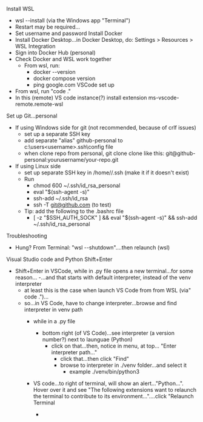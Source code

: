 Install WSL 
- wsl --install (via the Windows app "Terminal")
- Restart may be required...
- Set username and password 
Install Docker 
- Install Docker Desktop...in Docker Desktop, do: Settings > Resources > WSL Integration
- Sign into Docker Hub (personal)
- Check Docker and WSL work together
  - From wsl, run: 
    - docker --version
    - docker compose version
    - ping google.com
VSCode set up
- From wsl, run "code ."
- In this (remote) VS code instance(?) install extension ms-vscode-remote.remote-wsl

Set up Git...personal 
- If using Windows side for git (not recommended, because of crlf issues)
  - set up a separate SSH key
  - add separate "alias" github-personal to c:\users\<username>.ssh\config file
  - when clone repo from personal, git clone clone like this: git@github-personal:yourusername/your-repo.git
- If using Linux side
  - set up separate SSH key in /home/<username>/.ssh (make it if it doesn't exist)
  - Run
    - chmod 600 ~/.ssh/id_rsa_personal
	- eval "$(ssh-agent -s)"
    - ssh-add ~/.ssh/id_rsa
	- ssh -T git@github.com (to test)
  - Tip: add the following to the .bashrc file 
    - [ -z "$SSH_AUTH_SOCK" ] && eval "$(ssh-agent -s)" && ssh-add ~/.ssh/id_rsa_personal
    
Troubleshooting
- Hung?  From Terminal: "wsl --shutdown"....then relaunch (wsl)

Visual Studio code and Python Shift+Enter
- Shift+Enter in VSCode, while in .py file opens a new terminal...for some reason...
  -...and that starts with default interpreter, instead of the venv interpreter
  - at least this is the case when launch VS Code from from WSL (via" code .")...
  - so...in VS Code, have to change interpreter...browse and find interpreter in venv path
    - while in a .py file
      - bottom right (of VS Code)...see interpreter (a version number?) next to launguae (Python)
        - click on that...then, notice in menu, at top... "Enter interpreter path..."
          - click that...then click "Find"
          - browse to interpreter in ./venv folder...and select it
            - example ./venv/bin/python3
    - VS code...to right of terminal, will show an alert..."Python...". Hover over it and see "The following extensions want to relaunch the terminal to contribute to its environment..."....click "Relaunch Terminal

      - 